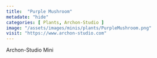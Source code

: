 ```yaml
---
title:  "Purple Mushroom"
metadate: "hide"
categories: [ Plants, Archon-Studio ]
image: "/assets/images/minis/plants/PurpleMushroom.png"
visit: "https://www.archon-studio.com"
---
```

Archon-Studio Mini